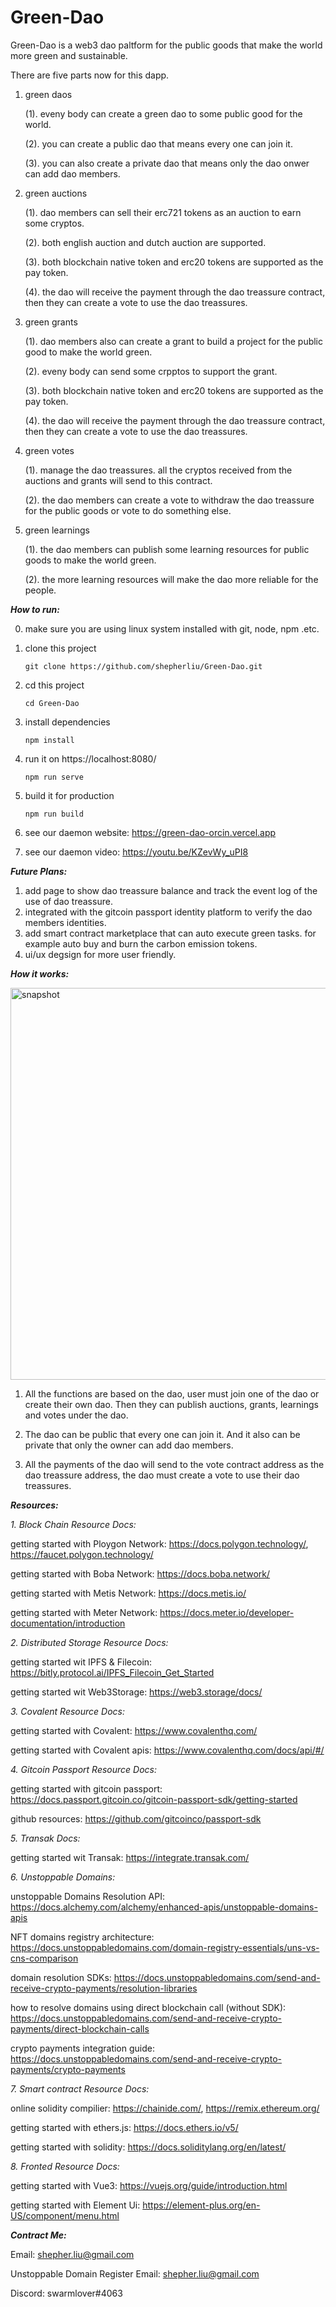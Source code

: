 # Green-Dao

Green-Dao is a web3 dao paltform for the public goods that make the world more green and sustainable.

There are five parts now for this dapp.

 1. green daos
 
    (1). eveny body can create a green dao to some public good for the world. 
    
    (2). you can create a public dao that means every one can join it.
    
    (3). you can also create a private dao that means only the dao onwer can add dao members.
    
 2. green auctions
 
    (1). dao members can sell their erc721 tokens as an auction to earn some cryptos.
    
    (2). both english auction and dutch auction are supported.
    
    (3). both blockchain native token and erc20 tokens are supported as the pay token.
    
    (4). the dao will receive the payment through the dao treassure contract, then they can create a vote to use the dao treassures.
 
 3. green grants
    
    (1). dao members also can create a grant to build a project for the public good to make the world green.
    
    (2). eveny body can send some crpptos to support the grant.
    
    (3). both blockchain native token and erc20 tokens are supported as the pay token.
    
    (4). the dao will receive the payment through the dao treassure contract, then they can create a vote to use the dao treassures.
 
 4. green votes

    (1). manage the dao treassures. all the cryptos received from the auctions and grants will send to this contract.
    
    (2). the dao members can create a vote to withdraw the dao treassure for the public goods or vote to do something else.

 5. green learnings

    (1). the dao members can publish some learning resources for public goods to make the world green.
    
    (2). the more learning resources will make the dao more reliable for the people.
 
 ***How to run:***
 
 0. make sure you are using linux system installed with git, node, npm .etc.
 
 1. clone this project
 
        git clone https://github.com/shepherliu/Green-Dao.git
        
 2. cd this project
 
        cd Green-Dao
        
 3. install dependencies
 
        npm install
        
 4. run it on https://localhost:8080/

        npm run serve
        
 5. build it for production
 
        npm run build
        
 6. see our daemon website: https://green-dao-orcin.vercel.app

 7. see our daemon video: https://youtu.be/KZevWy_uPI8
 
 ***Future Plans:***
 
 1. add page to show dao treassure balance and track the event log of the use of dao treassure.
 2. integrated with the gitcoin passport identity platform to verify the dao members identities.
 3. add smart contract marketplace that can auto execute green tasks. for example auto buy and burn the carbon emission tokens.
 4. ui/ux degsign for more user friendly.
 
 ***How it works:***
 
 <img width="627" alt="snapshot" src="https://user-images.githubusercontent.com/84829620/178649437-73d63478-8307-4257-a70d-40226903f724.png">
 
 1. All the functions are based on the dao, user must join one of the dao or create their own dao. Then they can publish auctions, grants, learnings and votes under the dao.
 
 2. The dao can be public that every one can join it. And it also can be private that only the owner can add dao members.

 3. All the payments of the dao will send to the vote contract address as the dao treassure address, the dao must create a vote to use their dao treassures.
 
***Resources:***

*1. Block Chain Resource Docs:*

getting started with Ploygon Network: https://docs.polygon.technology/, https://faucet.polygon.technology/

getting started with Boba Network: https://docs.boba.network/

getting started with Metis Network: https://docs.metis.io/

getting started with Meter Network: https://docs.meter.io/developer-documentation/introduction

*2. Distributed Storage Resource Docs:*

getting started wit IPFS & Filecoin: https://bitly.protocol.ai/IPFS_Filecoin_Get_Started

getting started wit Web3Storage: https://web3.storage/docs/

*3. Covalent Resource Docs:*

getting started with Covalent: https://www.covalenthq.com/

getting started with Covalent apis: https://www.covalenthq.com/docs/api/#/

*4. Gitcoin Passport Resource Docs:*

getting started with gitcoin passport: https://docs.passport.gitcoin.co/gitcoin-passport-sdk/getting-started

github resources: https://github.com/gitcoinco/passport-sdk

*5. Transak Docs:*

getting started wit Transak: https://integrate.transak.com/

*6. Unstoppable Domains:*

unstoppable Domains Resolution API: https://docs.alchemy.com/alchemy/enhanced-apis/unstoppable-domains-apis

NFT domains registry architecture: https://docs.unstoppabledomains.com/domain-registry-essentials/uns-vs-cns-comparison

domain resolution SDKs: https://docs.unstoppabledomains.com/send-and-receive-crypto-payments/resolution-libraries

how to resolve domains using direct blockchain call (without SDK): https://docs.unstoppabledomains.com/send-and-receive-crypto-payments/direct-blockchain-calls

crypto payments integration guide: https://docs.unstoppabledomains.com/send-and-receive-crypto-payments/crypto-payments

*7. Smart contract Resource Docs:*

online solidity compilier: https://chainide.com/, https://remix.ethereum.org/

getting started with ethers.js: https://docs.ethers.io/v5/

getting started with solidity: https://docs.soliditylang.org/en/latest/

*8. Fronted Resource Docs:*

getting started with Vue3: https://vuejs.org/guide/introduction.html

getting started with Element Ui: https://element-plus.org/en-US/component/menu.html

***Contract Me:***

Email: shepher.liu@gmail.com

Unstoppable Domain Register Email: shepher.liu@gmail.com

Discord: swarmlover#4063
